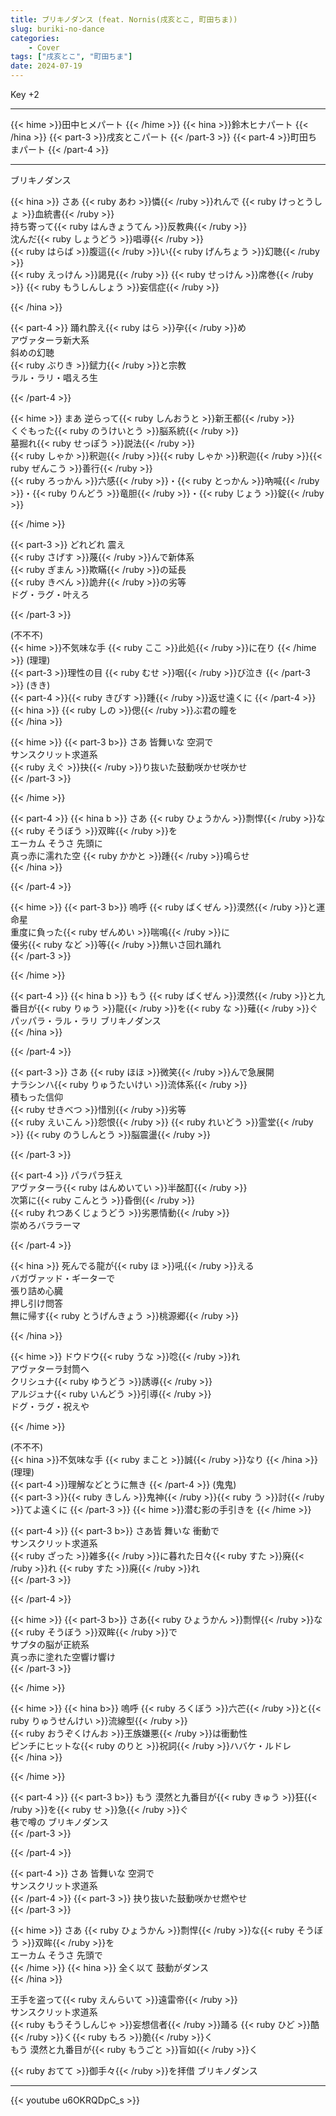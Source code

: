 ```yaml
---
title: ブリキノダンス (feat. Nornis(戌亥とこ, 町田ちま))
slug: buriki-no-dance
categories:
    - Cover
tags: ["戌亥とこ", "町田ちま"]
date: 2024-07-19
---
```


Key +2

---

{{< hime >}}田中ヒメパート  {{< /hime >}}
{{< hina >}}鈴木ヒナパート  {{< /hina >}}
{{< part-3 >}}戌亥とこパート  {{< /part-3 >}}
{{< part-4 >}}町田ちまパート  {{< /part-4 >}}

---

ブリキノダンス  

{{< hina >}}
さあ {{< ruby あわ >}}憐{{< /ruby >}}れんで {{< ruby けっとうしょ >}}血統書{{< /ruby >}}  
持ち寄って{{< ruby はんきょうてん >}}反教典{{< /ruby >}}  
沈んだ{{< ruby しょうどう >}}唱導{{< /ruby >}}  
{{< ruby はらば >}}腹這{{< /ruby >}}い{{< ruby げんちょう >}}幻聴{{< /ruby >}}  
{{< ruby えっけん >}}謁見{{< /ruby >}} {{< ruby せっけん >}}席巻{{< /ruby >}} {{< ruby もうしんしょう >}}妄信症{{< /ruby >}}  

{{< /hina >}}

{{< part-4 >}}
踊れ酔え{{< ruby はら >}}孕{{< /ruby >}}め  
アヴァターラ新大系  
斜めの幻聴  
{{< ruby ぶりき >}}錻力{{< /ruby >}}と宗教  
ラル・ラリ・唱えろ生  

{{< /part-4 >}}

{{< hime >}}
まあ 逆らって{{< ruby しんおうと >}}新王都{{< /ruby >}}  
くぐもった{{< ruby のうけいとう >}}脳系統{{< /ruby >}}  
墓掘れ{{< ruby せっぽう >}}説法{{< /ruby >}}  
{{< ruby しゃか >}}釈迦{{< /ruby >}}{{< ruby しゃか >}}釈迦{{< /ruby >}}{{< ruby ぜんこう >}}善行{{< /ruby >}}  
{{< ruby ろっかん >}}六感{{< /ruby >}}・{{< ruby とっかん >}}吶喊{{< /ruby >}}・{{< ruby りんどう >}}竜胆{{< /ruby >}}・{{< ruby じょう >}}錠{{< /ruby >}}  

{{< /hime >}}

{{< part-3 >}}
どれどれ 震え  
{{< ruby さげす >}}蔑{{< /ruby >}}んで新体系  
{{< ruby ぎまん >}}欺瞞{{< /ruby >}}の延長  
{{< ruby きべん >}}詭弁{{< /ruby >}}の劣等  
ドグ・ラグ・叶えろ  

{{< /part-3 >}}

(不不不)  
{{< hime >}}不気味な手 {{< ruby ここ >}}此処{{< /ruby >}}に在り  {{< /hime >}}
(理理)  
{{< part-3 >}}理性の目 {{< ruby むせ >}}咽{{< /ruby >}}び泣き  {{< /part-3 >}}
(きき)  
{{< part-4 >}}{{< ruby きびす >}}踵{{< /ruby >}}返せ遠くに  {{< /part-4 >}}
{{< hina >}}
{{< ruby しの >}}偲{{< /ruby >}}ぶ君の瞳を  
{{< /hina >}}

{{< hime >}}
{{< part-3 b>}}
さあ 皆舞いな 空洞で  
サンスクリット求道系  
{{< ruby えぐ >}}抉{{< /ruby >}}り抜いた鼓動咲かせ咲かせ  
{{< /part-3 >}}

{{< /hime >}}

{{< part-4 >}}
{{< hina b >}}
さあ {{< ruby ひょうかん >}}剽悍{{< /ruby >}}な{{< ruby そうぼう >}}双眸{{< /ruby >}}を  
エーカム そうさ 先頭に  
真っ赤に濡れた空 {{< ruby かかと >}}踵{{< /ruby >}}鳴らせ  
{{< /hina >}}

{{< /part-4 >}}

{{< hime >}}
{{< part-3 b>}}
嗚呼 {{< ruby ばくぜん >}}漠然{{< /ruby >}}と運命星  
重度に負った{{< ruby ぜんめい >}}喘鳴{{< /ruby >}}に  
優劣{{< ruby など >}}等{{< /ruby >}}無いさ回れ踊れ  
{{< /part-3 >}}

{{< /hime >}}

{{< part-4 >}}
{{< hina b >}}
もう {{< ruby ばくぜん >}}漠然{{< /ruby >}}と九番目が{{< ruby りゅう >}}龍{{< /ruby >}}を{{< ruby な >}}薙{{< /ruby >}}ぐ  
パッパラ・ラル・ラリ ブリキノダンス  
{{< /hina >}}

{{< /part-4 >}}

{{< part-3 >}}
さあ {{< ruby ほほ >}}微笑{{< /ruby >}}んで急展開  
ナラシンハ{{< ruby りゅうたいけい >}}流体系{{< /ruby >}}  
積もった信仰  
{{< ruby せきべつ >}}惜別{{< /ruby >}}劣等  
{{< ruby えいこん >}}怨恨{{< /ruby >}} {{< ruby れいどう >}}霊堂{{< /ruby >}} {{< ruby のうしんとう >}}脳震盪{{< /ruby >}}  

{{< /part-3 >}}

{{< part-4 >}}
パラパラ狂え  
アヴァターラ{{< ruby はんめいてい >}}半酩酊{{< /ruby >}}  
次第に{{< ruby こんとう >}}昏倒{{< /ruby >}}  
{{< ruby れつあくじょうどう >}}劣悪情動{{< /ruby >}}  
崇めろバララーマ  

{{< /part-4 >}}

{{< hina >}}
死んでる龍が{{< ruby ほ >}}吼{{< /ruby >}}える  
バガヴァッド・ギーターで  
張り詰め心臓  
押し引け問答  
無に帰す{{< ruby とうげんきょう >}}桃源郷{{< /ruby >}}  

{{< /hina >}}

{{< hime >}}
ドウドウ{{< ruby うな >}}唸{{< /ruby >}}れ  
アヴァターラ封筒へ  
クリシュナ{{< ruby ゆうどう >}}誘導{{< /ruby >}}  
アルジュナ{{< ruby いんどう >}}引導{{< /ruby >}}  
ドグ・ラグ・祝えや  

{{< /hime >}}

(不不不)  
{{< hina >}}不気味な手 {{< ruby まこと >}}誠{{< /ruby >}}なり  {{< /hina >}}
(理理)  
{{< part-4 >}}理解などとうに無き  {{< /part-4 >}}
(鬼鬼)  
{{< part-3 >}}{{< ruby きしん >}}鬼神{{< /ruby >}}{{< ruby う >}}討{{< /ruby >}}てよ遠くに  {{< /part-3 >}}
{{< hime >}}潜む影の手引きを  {{< /hime >}}

{{< part-4 >}}
{{< part-3 b>}}
さあ皆 舞いな 衝動で  
サンスクリット求道系  
{{< ruby ざった >}}雑多{{< /ruby >}}に暮れた日々{{< ruby すた >}}廃{{< /ruby >}}れ {{< ruby すた >}}廃{{< /ruby >}}れ  
{{< /part-3 >}}

{{< /part-4 >}}

{{< hime >}}
{{< part-3 b>}}
さあ{{< ruby ひょうかん >}}剽悍{{< /ruby >}}な{{< ruby そうぼう >}}双眸{{< /ruby >}}で  
サプタの脳が正統系  
真っ赤に塗れた空響け響け  
{{< /part-3 >}}

{{< /hime >}}

{{< hime >}}
{{< hina b>}}
嗚呼 {{< ruby ろくぼう >}}六芒{{< /ruby >}}と{{< ruby りゅうせんけい >}}流線型{{< /ruby >}}  
{{< ruby おうぞくけんお >}}王族嫌悪{{< /ruby >}}は衝動性  
ピンチにヒットな{{< ruby のりと >}}祝詞{{< /ruby >}}ハバケ・ルドレ  
{{< /hina >}}

{{< /hime >}}

{{< part-4 >}}
{{< part-3 b>}}
もう 漠然と九番目が{{< ruby きゅう >}}狂{{< /ruby >}}を{{< ruby せ >}}急{{< /ruby >}}ぐ  
巷で噂の ブリキノダンス  
{{< /part-3 >}}

{{< /part-4 >}}

{{< part-4 >}}
さあ 皆舞いな 空洞で  
サンスクリット求道系  
{{< /part-4 >}}
{{< part-3 >}}
抉り抜いた鼓動咲かせ燃やせ  
{{< /part-3 >}}

{{< hime >}}
さあ {{< ruby ひょうかん >}}剽悍{{< /ruby >}}な{{< ruby そうぼう >}}双眸{{< /ruby >}}を  
エーカム そうさ 先頭で  
{{< /hime >}}
{{< hina >}}
全く以て 鼓動がダンス  
{{< /hina >}}

王手を盗って{{< ruby えんらいて >}}遠雷帝{{< /ruby >}}  
サンスクリット求道系  
{{< ruby もうそうしんじゃ >}}妄想信者{{< /ruby >}}踊る {{< ruby ひど >}}酷{{< /ruby >}}く{{< ruby もろ >}}脆{{< /ruby >}}く  
もう 漠然と九番目が{{< ruby もうごと >}}盲如{{< /ruby >}}く  

{{< ruby おてて >}}御手々{{< /ruby >}}を拝借 ブリキノダンス  

---

{{< youtube u6OKRQDpC_s >}}